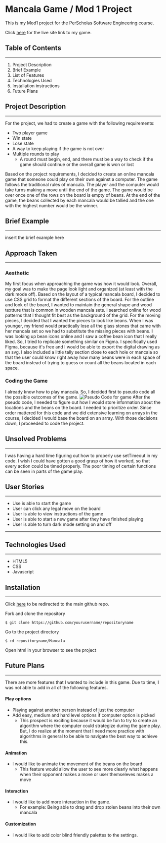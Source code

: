<!-- # LarissaPortillo.github.io -->
# Mancala Game / Mod 1 Project

This is my Mod1 project for the PerScholas Software Engineering course. 

Click [here][1] for the live site link to my game.

## Table of Contents
***
1. Project Description
2. Brief Example
3. List of Features
4. Technologies Used
5. Installation instructions 
6. Future Plans 

## Project Description
***
For the project, we had to create a game with the following requirements: 
* Two player game
* Win state
* Lose state
* A way to keep playing if the game is not over
* Multiple rounds to play 
  * A round must begin, end, and there must be a way to check if the game should continue or the overall game is won or lost 

Based on the project requirements, I decided to create an online mancala game that someone could play on their own against a computer. The game follows the traditional rules of mancala. The player and the computer would take turns making a move until the end of the game. The game would be over once one of the rows on the board is empty of beans. At the end of the game, the beans collected by each mancala would be tallied and the one with the highest number would be the winner. 

## Brief Example
***

insert the brief example here

## Approach Taken
***
### Aesthetic
My first focus when approaching the game was how it would look. Overall, my goal was to make the page look light and organized (at least with the dark mode off). Based on the layout of a typical mancala board, I decided to use CSS grid to format the different sections of the board. For the outline and look of the board, I wanted to maintain the general shape and wood textture that is common in wooden mancala sets. I searched online for wood patterns that I thought fit best as the background of the grid. For the moving pieces, I decided that I wanted the pieces to look like beans. When I was younger, my friend would practically lose all the glass stones that came with her mancala set so we had to substitute the missing pieces with beans. I was looking up bean icons online and I saw a coffee bean icon that I really liked. So, I tried to replicate something similar on Figma. I specifically used Figma, because it's free and I would be able to export the digital drawing as an svg. I also included a little tally section close to each hole or mancala so that the user could know right away how many beans were in each space of the board instead of trying to guess or count all the beans located in each space. 

### Coding the Game
I already know how to play mancala. So, I decided first to pseudo code all the possible outcomes of the game. 
![Pseudo Code for game](/LarissaPortillo.github.io/Mancala/PseudoCode.jpg)
After the pseudo code, I needed to figure out how I would store information about the locations and the beans on the board. I needed to prioritize order. Since order mattered for this code and we did extensive learning on arrays in the course, I decided I would base the board on an array. With those decisions down, I proceeded to code the project.

## Unsolved Problems
***
I was having a hard time figuring out how to properly use setTimeout in my code. I wish I could have gotten a good grasp of how it worked, so that every action could be timed properly. The poor timing of certain functions can be seen in parts of the game play. 

## User Stories
***
* Use is able to start the game
* User can click any legal move on the board 
* User is able to view instructions of the game
* User is able to start a new game after they have finished playing
* User is able to turn dark mode setting on and off 

***
## Technologies Used
***
* HTML5
* CSS
* Javascript

## Installation
***
Click [here][2] to be redirected to the main github repo.

Fork and clone the repository
```
$ git clone https://github.com/yourusername/repositoryname
```
Go to the project directory
```
$ cd repositoryname/Mancala
```
Open html in your browser to see the project


## Future Plans
***
There are more features that I wanted to include in this game. Due to time, I was not able to add in all of the following features. 

#### Play options
* Playing against another person instead of just the computer
* Add easy, medium and hard level options if computer option is picked  
    * This prospect is exciting because it would be fun to try to create an algorithm where the computer could strategize during the game play. But, I do realize at the moment that I need more practice with algorithms in general to be able to navigate the best way to achieve this. 

#### Animation
* I would like to animate the movement of the beans on the board
    * This feature would allow the user to see more clearly what happens when their opponent makes a move or user themseleves makes a move

#### Interaction
* I would like to add more interaction in the game. 
    * For example: Being able to drag and drop stolen beans into their own mancala

#### Customization
* I would like to add color blind friendly palettes to the settings.


[1]:https://larissaportillo.github.io/Mancala/mancala.html "live site"
[2]:https://github.com/LarissaPortillo/LarissaPortillo.github.io.git "githuub repo"
